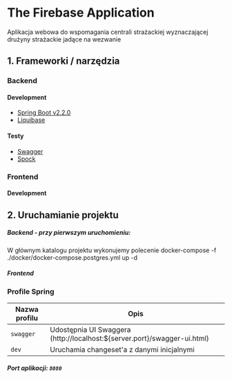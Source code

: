 # The Firebase Application
Aplikacja webowa do wspomagania centrali strażackiej wyznaczającej drużyny strażackie jadące na wezwanie

## 1. Frameworki / narzędzia
### Backend
#### Development
* [Spring Boot v2.2.0](http://projects.spring.io/spring-boot/)
* [Liquibase](https://www.liquibase.org/)

#### Testy
* [Swagger](https://swagger.io/)
* [Spock](http://spockframework.org/)

### Frontend
#### Development

## 2. Uruchamianie projektu
##### Backend - przy pierwszym uruchomieniu:  
W głównym katalogu projektu wykonujemy polecenie docker-compose -f ./docker/docker-compose.postgres.yml up -d

##### Frontend

### Profile Spring
| Nazwa profilu               | Opis                                                                      |
| --------------------------- | ------------------------------------------------------------------------- |
| `swagger`                   | Udostępnia UI Swaggera (http://localhost:${server.port}/swagger-ui.html)  |
| `dev`                       | Uruchamia changeset'a z danymi inicjalnymi                                |

##### Port aplikacji: `8080`

